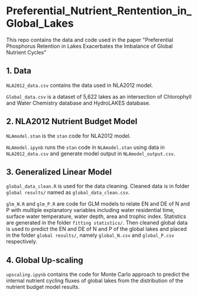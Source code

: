 # Preferential_Nutrient_Rentention_in_Global_Lakes
This repo contains the data and code used in the paper "Preferential Phosphorus Retention in Lakes Exacerbates the Imbalance of Global Nutrient Cycles"

## 1. Data
`NLA2012_data.csv` contains the data used in NLA2012 model.

`Global_data.csv` is a dataset of 5,622 lakes as an intersection of Chlorophyll and Water Chemistry database and HydroLAKES database.

## 2. NLA2012 Nutrient Budget Model
`NLAmodel.stan` is the `stan` code for NLA2012 model.

`NLAmodel.ipynb` runs the `stan` code in `NLAmodel.stan` using data in `NLA2012_data.csv` and generate model output in `NLAmodel_output.csv`.

## 3. Generalized Linear Model
`global_data_clean.R` is used for the data cleaning. Cleaned data is in folder `global results/` named as `global_data_clean.csv`.

`glm_N.R` and `glm_P.R` are code for GLM models to  relate EN and DE of N and P with multiple explanatory variables including water residential time, surface water temperature, water depth, area and trophic index. Statistics are generated in the folder `fitting statistics/`. Then cleaned global data is used to predict the EN and DE of N and P of the global lakes and placed in the folder `global results/`, namely `global_N.csv` and `global_P.csv` respectively.

## 4. Global Up-scaling
`upscaling.ipynb` contains the code for Monte Carlo approach to predict the internal nutrient cycling fluxes of global lakes from the distribution of the nutrient budget model results.